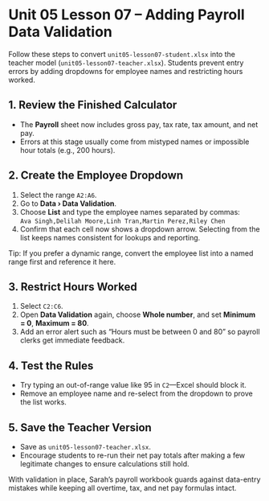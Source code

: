 # Unit 05 Lesson 07 – Adding Payroll Data Validation

Follow these steps to convert `unit05-lesson07-student.xlsx` into the teacher model (`unit05-lesson07-teacher.xlsx`). Students prevent entry errors by adding dropdowns for employee names and restricting hours worked.

## 1. Review the Finished Calculator

- The **Payroll** sheet now includes gross pay, tax rate, tax amount, and net pay.
- Errors at this stage usually come from mistyped names or impossible hour totals (e.g., 200 hours).
  
## 2. Create the Employee Dropdown

1. Select the range `A2:A6`.
2. Go to **Data › Data Validation**.
3. Choose **List** and type the employee names separated by commas:  
   `Ava Singh,Delilah Moore,Linh Tran,Martin Perez,Riley Chen`
4. Confirm that each cell now shows a dropdown arrow. Selecting from the list keeps names consistent for lookups and reporting.

Tip: If you prefer a dynamic range, convert the employee list into a named range first and reference it here.

## 3. Restrict Hours Worked

1. Select `C2:C6`.
2. Open **Data Validation** again, choose **Whole number**, and set **Minimum = 0**, **Maximum = 80**.
3. Add an error alert such as “Hours must be between 0 and 80” so payroll clerks get immediate feedback.

## 4. Test the Rules

- Try typing an out-of-range value like 95 in `C2`—Excel should block it.
- Remove an employee name and re-select from the dropdown to prove the list works.

## 5. Save the Teacher Version

- Save as `unit05-lesson07-teacher.xlsx`.
- Encourage students to re-run their net pay totals after making a few legitimate changes to ensure calculations still hold.

With validation in place, Sarah’s payroll workbook guards against data-entry mistakes while keeping all overtime, tax, and net pay formulas intact.
